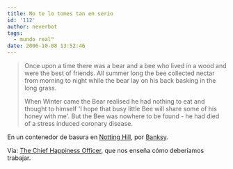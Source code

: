 ```yaml
---
title: No te lo tomes tan en serio
id: '112'
author: neverbot
tags:
  - mundo real™
date: 2006-10-08 13:52:46
---
```


> Once upon a time there was a bear and a bee who lived in a wood and were the best of friends. All summer long the bee collected nectar from morning to night while the bear lay on his back basking in the long grass.
> 
> When Winter came the Bear realised he had nothing to eat and thought to himself 'I hope that busy little Bee will share some of his honey with me'. But the Bee was nowhere to be found - he had died of a stress induced coronary disease.

En un contenedor de basura en [Notting Hill](http://en.wikipedia.org/wiki/Notting_Hill), por [Banksy](http://www.banksy.co.uk/).

Vía: [The Chief Happiness Officer](http://positivesharing.com/2006/09/banksy-the-bear-and-the-bee/), que nos enseña cómo deberíamos trabajar.